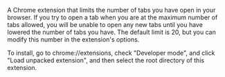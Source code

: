 A Chrome extension that limits the number of tabs you have open in your browser. If you try to open a tab when you are at the maximum number of tabs allowed, you will be unable to open any new tabs until you have lowered the number of tabs you have. The default limit is 20, but you can modify this number in the extension's options.

To install, go to chrome://extensions, check "Developer mode", and click "Load unpacked extension", and then select the root directory of this extension.